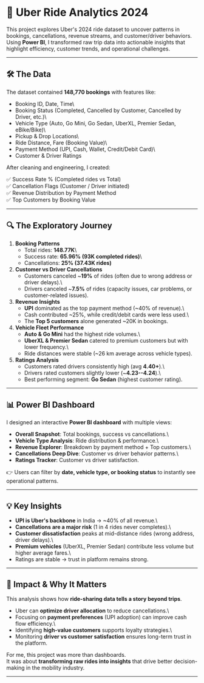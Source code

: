 # 🚗 Uber Ride Analytics 2024

This project explores Uber's 2024 ride dataset to uncover patterns in
bookings, cancellations, revenue streams, and customer/driver
behaviors.\
Using **Power BI**, I transformed raw trip data into actionable insights
that highlight efficiency, customer trends, and operational challenges.

------------------------------------------------------------------------

## 🛠️ The Data

The dataset contained **148,770 bookings** with features like:

-   Booking ID, Date, Time\
-   Booking Status (Completed, Cancelled by Customer, Cancelled by
    Driver, etc.)\
-   Vehicle Type (Auto, Go Mini, Go Sedan, UberXL, Premier Sedan,
    eBike/Bike)\
-   Pickup & Drop Locations\
-   Ride Distance, Fare (Booking Value)\
-   Payment Method (UPI, Cash, Wallet, Credit/Debit Card)\
-   Customer & Driver Ratings

After cleaning and engineering, I created:

✅ Success Rate % (Completed rides vs Total)\
✅ Cancellation Flags (Customer / Driver initiated)\
✅ Revenue Distribution by Payment Method\
✅ Top Customers by Booking Value

------------------------------------------------------------------------

## 🔍 The Exploratory Journey

1.  **Booking Patterns**
    -   Total rides: **148.77K**\
    -   Success rate: **65.96% (93K completed rides)**\
    -   Cancellations: **25% (37.43K rides)**
2.  **Customer vs Driver Cancellations**
    -   Customers canceled \~**19%** of rides (often due to wrong
        address or driver delays).\
    -   Drivers canceled \~**7.5%** of rides (capacity issues, car
        problems, or customer-related issues).
3.  **Revenue Insights**
    -   **UPI** dominated as the top payment method (\~40% of revenue).\
    -   Cash contributed \~25%, while credit/debit cards were less
        used.\
    -   The **Top 5 customers** alone generated \~20K in bookings.
4.  **Vehicle Fleet Performance**
    -   **Auto & Go Mini** had the highest ride volumes.\
    -   **UberXL & Premier Sedan** catered to premium customers but with
        lower frequency.\
    -   Ride distances were stable (\~26 km average across vehicle
        types).
5.  **Ratings Analysis**
    -   Customers rated drivers consistently high (avg **4.40+**).\
    -   Drivers rated customers slightly lower (\~**4.23--4.24**).\
    -   Best performing segment: **Go Sedan** (highest customer rating).

------------------------------------------------------------------------

## 📊 Power BI Dashboard

I designed an interactive **Power BI dashboard** with multiple views:

-   **Overall Snapshot**: Total bookings, success vs cancellations.\
-   **Vehicle Type Analysis**: Ride distribution & performance.\
-   **Revenue Explorer**: Breakdown by payment method + Top customers.\
-   **Cancellations Deep Dive**: Customer vs driver behavior patterns.\
-   **Ratings Tracker**: Customer vs driver satisfaction.

👉 Users can filter by **date, vehicle type, or booking status** to
instantly see operational patterns.

------------------------------------------------------------------------

## 💡 Key Insights

-   **UPI is Uber's backbone** in India → \~40% of all revenue.\
-   **Cancellations are a major risk** (1 in 4 rides never completes).\
-   **Customer dissatisfaction** peaks at mid-distance rides (wrong
    address, driver delays).\
-   **Premium vehicles** (UberXL, Premier Sedan) contribute less volume
    but higher average fares.\
-   Ratings are stable → trust in platform remains strong.

------------------------------------------------------------------------

## 🚀 Impact & Why It Matters

This analysis shows how **ride-sharing data tells a story beyond
trips**.

-   Uber can **optimize driver allocation** to reduce cancellations.\
-   Focusing on **payment preferences** (UPI adoption) can improve cash
    flow efficiency.\
-   Identifying **high-value customers** supports loyalty strategies.\
-   Monitoring **driver vs customer satisfaction** ensures long-term
    trust in the platform.

For me, this project was more than dashboards.\
It was about **transforming raw rides into insights** that drive better
decision-making in the mobility industry.

------------------------------------------------------------------------

